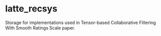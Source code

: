 # latte_recsys
Storage for implementations used in Tensor-based Collaborative Filtering With Smooth Ratings Scale paper.
